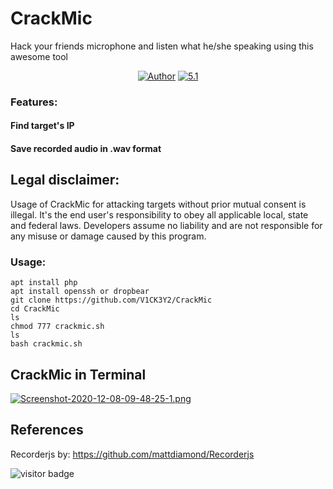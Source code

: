 # CrackMic

Hack your friends microphone and listen what he/she speaking using this awesome tool

<p align="center">
<a href="https://github.com/V1CK3Y2"><img title="Author" src="https://img.shields.io/badge/Author-V1CK3Y2-red.svg?style=for-the-badge&logo=github"></a>
<a href="Bash"><img title="5.1" src="https://img.shields.io/badge/Bash-5.1-lightgreen.svg?style=for-the-badge&logo=bash"></a>
</p>

### Features:

#### Find target's IP
#### Save recorded audio in .wav format

## Legal disclaimer:

Usage of CrackMic for attacking targets without prior mutual consent is illegal. It's the end user's responsibility to obey all applicable local, state and federal laws. Developers assume no liability and are not responsible for any misuse or damage caused by this program. 

### Usage:
```
apt install php
apt install openssh or dropbear
git clone https://github.com/V1CK3Y2/CrackMic
cd CrackMic
ls
chmod 777 crackmic.sh
ls
bash crackmic.sh
```
## CrackMic in Terminal

[![Screenshot-2020-12-08-09-48-25-1.png](https://i.postimg.cc/zBqwgLYC/Screenshot-2020-12-08-09-48-25-1.png)](https://postimg.cc/671Gsp3q)

## References

Recorderjs by: https://github.com/mattdiamond/Recorderjs

<p>
<img src="https://visitor-badge.laobi.icu/badge?page_id=JasonJerry.lockphish" alt="visitor badge"/>
</p>
